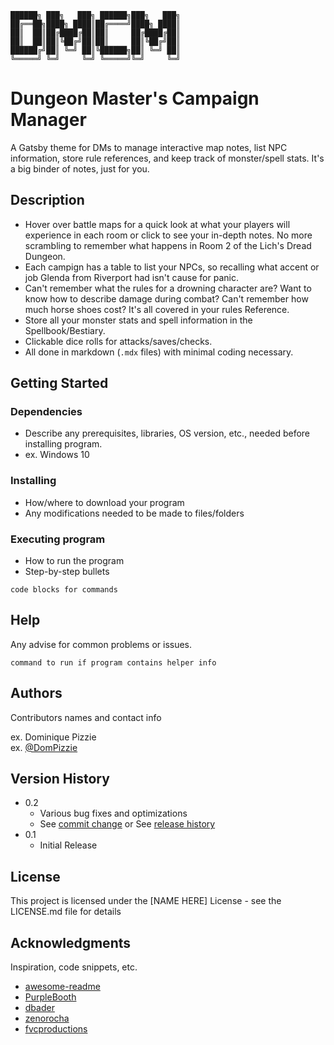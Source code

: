 ```
██████╗ ███╗   ███╗ ██████╗███╗   ███╗
██╔══██╗████╗ ████║██╔════╝████╗ ████║
██║  ██║██╔████╔██║██║     ██╔████╔██║
██║  ██║██║╚██╔╝██║██║     ██║╚██╔╝██║
██████╔╝██║ ╚═╝ ██║╚██████╗██║ ╚═╝ ██║
╚═════╝ ╚═╝     ╚═╝ ╚═════╝╚═╝     ╚═╝
```
# Dungeon Master's Campaign Manager

A Gatsby theme for DMs to manage interactive map notes, list NPC information, store rule references, and keep track of monster/spell stats. It's a big binder of notes, just for you.

## Description

- Hover over battle maps for a quick look at what your players will experience in each room or click to see your in-depth notes. No more scrambling to remember what happens in Room 2 of the Lich's Dread Dungeon.
- Each campign has a table to list your NPCs, so recalling what accent or job Glenda from Riverport had isn't cause for panic.
- Can't remember what the rules for a drowning character are? Want to know how to describe damage during combat? Can't remember how much horse shoes cost? It's all covered in your rules Reference.
- Store all your monster stats and spell information in the Spellbook/Bestiary.
- Clickable dice rolls for attacks/saves/checks.
- All done in markdown (`.mdx` files) with minimal coding necessary.

## Getting Started

### Dependencies

* Describe any prerequisites, libraries, OS version, etc., needed before installing program.
* ex. Windows 10

### Installing

* How/where to download your program
* Any modifications needed to be made to files/folders

### Executing program

* How to run the program
* Step-by-step bullets
```
code blocks for commands
```

## Help

Any advise for common problems or issues.
```
command to run if program contains helper info
```

## Authors

Contributors names and contact info

ex. Dominique Pizzie  
ex. [@DomPizzie](https://twitter.com/dompizzie)

## Version History

* 0.2
    * Various bug fixes and optimizations
    * See [commit change]() or See [release history]()
* 0.1
    * Initial Release

## License

This project is licensed under the [NAME HERE] License - see the LICENSE.md file for details

## Acknowledgments

Inspiration, code snippets, etc.
* [awesome-readme](https://github.com/matiassingers/awesome-readme)
* [PurpleBooth](https://gist.github.com/PurpleBooth/109311bb0361f32d87a2)
* [dbader](https://github.com/dbader/readme-template)
* [zenorocha](https://gist.github.com/zenorocha/4526327)
* [fvcproductions](https://gist.github.com/fvcproductions/1bfc2d4aecb01a834b46)
